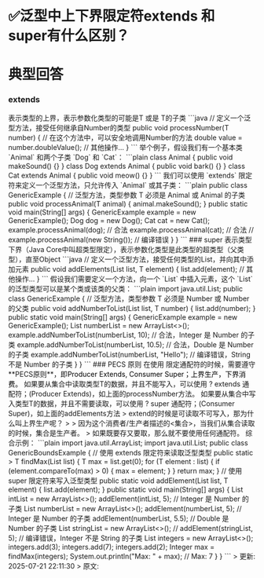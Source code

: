 # ✅泛型中上下界限定符extends 和 super有什么区别？

# 典型回答


### extends
<? extends T> 表示类型的上界，表示参数化类型的可能是T 或是 T的子类



```java
// 定义一个泛型方法，接受任何继承自Number的类型
public <T extends Number> void processNumber(T number) {
    // 在这个方法中，可以安全地调用Number的方法
    double value = number.doubleValue();
    // 其他操作...
}
```



举个例子，假设我们有一个基本类 `Animal` 和两个子类 `Dog` 和 `Cat`：



```plain
class Animal {
    public void makeSound() {}
}

class Dog extends Animal {
    public void bark() {}
}

class Cat extends Animal {
    public void meow() {}
}
```



我们可以使用 `extends` 限定符来定义一个泛型方法，只允许传入 `Animal` 或其子类：



```plain
public class GenericExample {
    // 泛型方法，类型参数 T 必须是 Animal 或 Animal 的子类
    public <T extends Animal> void processAnimal(T animal) {
        animal.makeSound();
    }

    public static void main(String[] args) {
        GenericExample example = new GenericExample();
        
        Dog dog = new Dog();
        Cat cat = new Cat();

        example.processAnimal(dog); // 合法
        example.processAnimal(cat); // 合法
        // example.processAnimal(new String()); // 编译错误
    }
}
```



### super


<? super T> 表示类型下界（Java Core中叫超类型限定），表示参数化类型是此类型的超类型（父类型），直至Object



```java
// 定义一个泛型方法，接受任何类型的List，并向其中添加元素
public <T> void addElements(List<? super T> list, T element) {
    list.add(element);
    // 其他操作...
}
```



假设我们需要定义一个方法，向一个 `List` 中插入元素，这个 `List` 的泛型类型可以是某个类或该类的父类：



```plain
import java.util.List;

public class GenericExample {
    // 泛型方法，类型参数 T 必须是 Number 或 Number 的父类
    public <T> void addNumberToList(List<? super T> list, T number) {
        list.add(number);
    }

    public static void main(String[] args) {
    GenericExample example = new GenericExample();

    List<Number> numberList = new ArrayList<>();
    example.addNumberToList(numberList, 10); // 合法，Integer 是 Number 的子类
    example.addNumberToList(numberList, 10.5); // 合法，Double 是 Number 的子类

    example.addNumberToList(numberList, "Hello"); // 编译错误，String 不是 Number 的子类
    }
}
```



### PECS 原则


在使用 限定通配符的时候，需要遵守**PECS原则**，即<font style="color:rgb(0, 0, 0);">Producer Extends, Consumer Super；上界生产，下界消费。</font>

<font style="color:rgb(0, 0, 0);"></font>

如果要从集合中读取类型T的数据，并且不能写入，可以使用 ? extends 通配符；(Producer Extends)，如上面的processNumber方法。



如果要从集合中写入类型T的数据，并且不需要读取，可以使用 ? super 通配符；(Consumer Super)，如上面的addElements方法



> extend的时候是可读取不可写入，那为什么叫上界生产呢？
>
> 因为这个消费者/生产者描述的<集合>，当我们从集合读取的时候，集合是生产者。
>



如果既要存又要取，那么就不要使用任何通配符。



综合示例：

```plain
import java.util.ArrayList;
import java.util.List;

public class GenericBoundsExample {

    // 使用 extends 限定符来读取泛型类型
    public static <T extends Comparable<T>> T findMax(List<T> list) {
        T max = list.get(0);
        for (T element : list) {
            if (element.compareTo(max) > 0) {
                max = element;
            }
        }
        return max;
    }

    // 使用 super 限定符来写入泛型类型
    public static <T> void addElement(List<? super T> list, T element) {
        list.add(element);
    }

    public static void main(String[] args) {
        List<Integer> intList = new ArrayList<>();
        addElement(intList, 5); // Integer 是 Number 的子类

        List<Number> numberList = new ArrayList<>();
        addElement(numberList, 5); // Integer 是 Number 的子类
        addElement(numberList, 5.5); // Double 是 Number 的子类

        List<String> stringList = new ArrayList<>();
        // addElement(stringList, 5); // 编译错误，Integer 不是 String 的子类

        List<Integer> integers = new ArrayList<>();
        integers.add(3);
        integers.add(7);
        integers.add(2);

        Integer max = findMax(integers);
        System.out.println("Max: " + max); // Max: 7
    }
}

```



> 更新: 2025-07-21 22:11:30  
> 原文: <https://www.yuque.com/hollis666/oolnrs/wi2kt7>